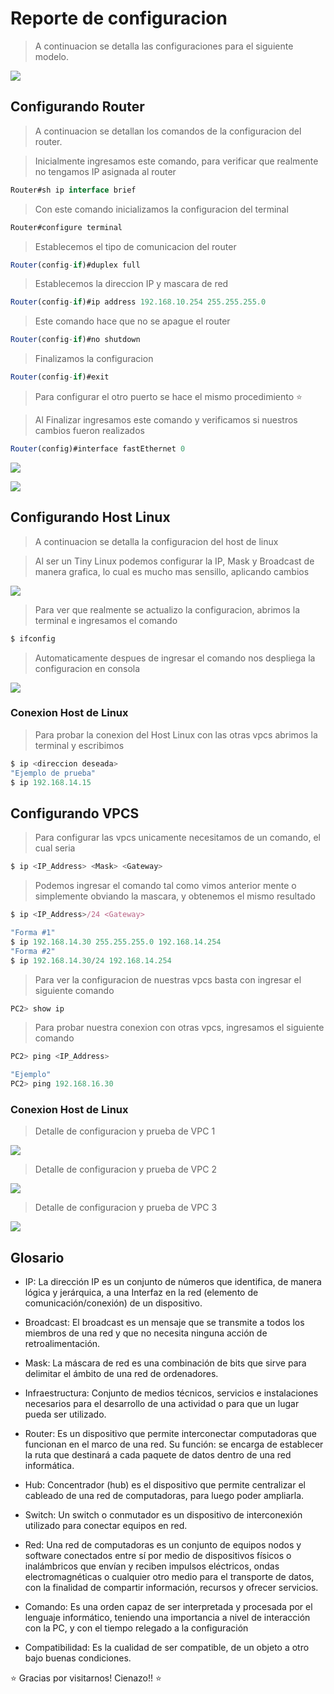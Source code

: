 # Reporte de configuracion

> A continuacion se detalla las configuraciones para el siguiente modelo.

![](https://github.com/alexdevep/Recursos/blob/master/modelo.JPG)

## Configurando Router

> A continuacion se detallan los comandos de la configuracion del router.

> Inicialmente ingresamos este comando, para verificar que realmente no tengamos IP asignada al router

```javascript
Router#sh ip interface brief
```

> Con este comando inicializamos la configuracion del terminal
```javascript
Router#configure terminal
```

> Establecemos el tipo de comunicacion del router
```javascript
Router(config-if)#duplex full
```


> Establecemos la direccion IP y mascara de red
```javascript
Router(config-if)#ip address 192.168.10.254 255.255.255.0
```


> Este comando hace que no se apague el router
```javascript
Router(config-if)#no shutdown
```


> Finalizamos la configuracion
```javascript
Router(config-if)#exit
```

> Para configurar el otro puerto se hace el mismo procedimiento :star:

> Al Finalizar ingresamos este comando y verificamos si nuestros cambios fueron realizados
```javascript
Router(config)#interface fastEthernet 0
```

![](https://github.com/alexdevep/Recursos/blob/master/r2.JPG)

![](https://github.com/alexdevep/Recursos/blob/master/r1.JPG)


## Configurando Host Linux

> A continuacion se detalla la configuracion del host de linux

> Al ser un Tiny Linux podemos configurar la IP, Mask y Broadcast de manera grafica, lo cual es mucho mas sensillo, aplicando cambios

![](https://github.com/alexdevep/Recursos/blob/master/p1.JPG)

> Para ver que realmente se actualizo la configuracion, abrimos la terminal e ingresamos el comando

```javascript
$ ifconfig
```

> Automaticamente despues de ingresar el comando nos despliega la configuracion en consola

![](https://github.com/alexdevep/Recursos/blob/master/p2.JPG)

### Conexion Host de Linux

> Para probar la conexion del Host Linux con las otras vpcs abrimos la terminal y escribimos

```javascript
$ ip <direccion deseada>
"Ejemplo de prueba"
$ ip 192.168.14.15
```

## Configurando VPCS

> Para configurar las vpcs unicamente necesitamos de un comando, el cual seria 

```javascript
$ ip <IP_Address> <Mask> <Gateway>
```

> Podemos ingresar el comando tal como vimos anterior mente o simplemente obviando la mascara, y obtenemos el mismo resultado

```javascript
$ ip <IP_Address>/24 <Gateway>
```

```javascript
"Forma #1"
$ ip 192.168.14.30 255.255.255.0 192.168.14.254
"Forma #2"
$ ip 192.168.14.30/24 192.168.14.254
```

> Para ver la configuracion de nuestras vpcs basta con ingresar el siguiente comando

```javascript
PC2> show ip
```

> Para probar nuestra conexion con otras vpcs, ingresamos el siguiente comando

```javascript
PC2> ping <IP_Address>

"Ejemplo"
PC2> ping 192.168.16.30
```

### Conexion Host de Linux

> Detalle de configuracion y prueba de VPC 1

![](https://github.com/alexdevep/Recursos/blob/master/p4.JPG)

> Detalle de configuracion y prueba de VPC 2

![](https://github.com/alexdevep/Recursos/blob/master/p5.JPG)

> Detalle de configuracion y prueba de VPC 3

![](https://github.com/alexdevep/Recursos/blob/master/p6.JPG)


## Glosario

+ IP:
La dirección IP es un conjunto de números que identifica, de manera lógica y jerárquica, a una Interfaz en la red (elemento de comunicación/conexión) de un dispositivo.

+ Broadcast:
El broadcast es un mensaje que se transmite a todos los miembros de una red y que no necesita ninguna acción de retroalimentación.

+ Mask:
La máscara de red es una combinación de bits que sirve para delimitar el ámbito de una red de ordenadores.

+ Infraestructura: 
Conjunto de medios técnicos, servicios e instalaciones necesarios para el desarrollo de una actividad o para que un lugar pueda ser utilizado.

+ Router:
Es un dispositivo que permite interconectar computadoras que funcionan en el marco de una red. Su función: se encarga de establecer la ruta que destinará a cada paquete de datos dentro de una red informática. 

+ Hub:
Concentrador (hub) es el dispositivo que permite centralizar el cableado de una red de computadoras, para luego poder ampliarla.

+ Switch:
Un switch o conmutador es un dispositivo de interconexión utilizado para conectar equipos en red.

+ Red:
Una red de computadoras es un conjunto de equipos nodos y software conectados entre sí por medio de dispositivos físicos o inalámbricos que envían y reciben impulsos eléctricos, ondas electromagnéticas o cualquier otro medio para el transporte de datos, con la finalidad de compartir información, recursos y ofrecer servicios.

+ Comando: 
Es una orden capaz de ser interpretada y procesada por el lenguaje informático, teniendo una importancia a nivel de interacción con la PC, y con el tiempo relegado a la configuración

+ Compatibilidad: 
Es la cualidad de ser compatible, de un objeto a otro bajo buenas condiciones.


:star: Gracias por visitarnos! Cienazo!! :star:
